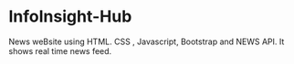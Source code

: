 # InfoInsight-Hub
News weBsite using HTML. CSS , Javascript, Bootstrap and NEWS API. It shows real time news feed.
